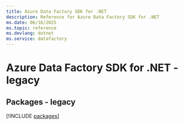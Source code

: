 ```yaml
---
title: Azure Data Factory SDK for .NET
description: Reference for Azure Data Factory SDK for .NET
ms.date: 06/16/2025
ms.topic: reference
ms.devlang: dotnet
ms.service: datafactory
---
```

# Azure Data Factory SDK for .NET - legacy
## Packages - legacy
[!INCLUDE [packages](data-factory-index.md)]